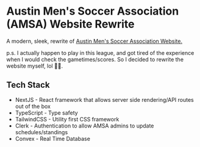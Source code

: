 # Austin Men's Soccer Association (AMSA) Website Rewrite

A modern, sleek, rewrite of [Austin Men's Soccer Association Website.](https://austinmenssoccer.com/)

p.s. I actually happen to play in this league, and got tired of the experience when I would check the gametimes/scores. So I decided to rewrite the website myself, lol 🤷🏾.

## Tech Stack

- NextJS - React framework that allows server side rendering/API routes out of the box
- TypeScript - Type safety
- TailwindCSS - Utility first CSS framework
- Clerk - Authentication to allow AMSA admins to update schedules/standings
- Convex - Real Time Database
